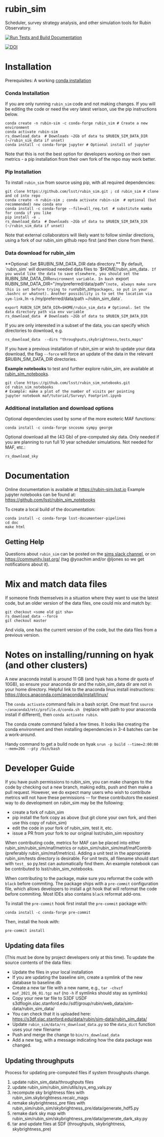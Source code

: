 # rubin_sim
Scheduler, survey strategy analysis, and other simulation tools for Rubin Observatory.


[![Run Tests and Build Documentation](https://github.com/lsst/rubin_sim/actions/workflows/python-tests-doc.yml/badge.svg)](https://github.com/lsst/rubin_sim/actions/workflows/python-tests-doc.yml)


[![DOI](https://zenodo.org/badge/365031715.svg)](https://zenodo.org/badge/latestdoi/365031715)



# Installation

Prerequisites:  A working [conda installation ](https://www.anaconda.com/products/individual)

### Conda Installation ###

If you are only running `rubin_sim` code and not making changes. If you will be editing the code or need the very latest verison, use the pip instructions below.
```
conda create -n rubin-sim -c conda-forge rubin_sim # Create a new environment
conda activate rubin-sim
rs_download_data  # Downloads ~2Gb of data to $RUBIN_SIM_DATA_DIR (~/rubin_sim_data if unset)
conda install -c conda-forge jupyter # Optional install of jupyter
```
Note that this is not the best option for developers working on their own metrics - a pip installation from their own fork of the repo may work better.

### Pip Installation ###

To install `rubin_sim` from source using pip, with all required dependencies:
```
git clone https://github.com/lsst/rubin_sim.git ; cd rubin_sim # clone and cd into repo
conda create -n rubin-sim ; conda activate rubin-sim  # optional (but recommended) new conda env
conda install -c conda-forge --file=all_req.txt  # substitute mamba for conda if you like
pip install -e .
rs_download_data  # Downloads ~2Gb of data to $RUBIN_SIM_DATA_DIR (~/rubin_sim_data if unset)
```
Note that external collaborators will likely want to follow similar directions, using a fork of our rubin_sim github repo first (and then clone from there).

### Data download for rubin_sim ###

**Optional: Set $RUBIN_SIM_DATA_DIR data directory.** By default, `rubin_sim` will download needed data files to `$HOME/rubin_sim_data`. If you would like the data to save elsewhere, you should set the `RUBIN_SIM_DATA_DIR` environment variable. In bash  `export RUBIN_SIM_DATA_DIR="/my/preferred/data/path"` (note, always make sure this is set before trying to run `rubin_sim` packages, so put in your .bashrc or whatnot). Another possibility is to set the location via sym-link, `ln -s /my/preferred/data/path ~/rubin_sim_data`.

```
export RUBIN_SIM_DATA_DIR=$HOME/rubin_sim_data # Optional. Set the data directory path via env variable
rs_download_data  # Downloads ~2Gb of data to $RUBIN_SIM_DATA_DIR
```
If you are only interested in a subset of the data, you can specify which directories to download, e.g.
```
rs_download_data  --dirs "throughputs,skybrightness,tests,maps"
```

If you have a previous installation of rubin_sim or wish to update your data download, the flag `--force` will force an update of the data in the relevant $RUBIN_SIM_DATA_DIR directories. 


**Example notebooks** to test and further explore rubin_sim, are available at [rubin_sim_notebooks](https://github.com/lsst/rubin_sim_notebooks). 
```
git clone https://github.com/lsst/rubin_sim_notebooks.git
cd rubin_sim_notebooks
# Example: make a plot of the number of visits per pointing
jupyter notebook maf/tutorial/Survey\ Footprint.ipynb  
```


### Additional installation and download options ###

Optional dependencies used by some of the more esoteric MAF functions:
```
conda install -c conda-forge sncosmo sympy george
```

Optional download all the (43 Gb) of pre-computed sky data. Only needed if you are planning to run full 10 year scheduler simulations. Not needed for MAF, etc.:
```
rs_download_sky
```



# Documentation

Online documentation is available at https://rubin-sim.lsst.io
Example jupyter notebooks can be found at:  https://github.com/lsst/rubin_sim_notebooks

To create a local build of the documentation:
```
conda install -c conda-forge lsst-documenteer-pipelines
cd doc
make html
```

## Getting Help ##

Questions about `rubin_sim` can be posted on the [sims slack channel](https://lsstc.slack.com/archives/C2LQ5JW9W), or on https://community.lsst.org/ (tag @yoachim and/or @ljones so we get notifications about it).

# Mix and match data files

If someone finds themselves in a situation where they want to use the latest code, but an older version of the data files, one could mix and match by:
```
git checkout <some old git sha>
rs_download_data --force
git checkout master
```
And viola, one has the current version of the code, but the data files from a previous version.


# Notes on installing/running on hyak (and other clusters)

A new anaconda install is around 11 GB (and hyak has a home dir quota of 10GB), so ensure your anaconda dir and the rubin_sim_data dir are not in your home directory. Helpful link to the anaconda linux install instructions:  https://docs.anaconda.com/anaconda/install/linux/

The `conda activate` command fails in a bash script. One must first `source ~/anaconda3/etc/profile.d/conda.sh
` (replace with path to your anaconda install if different), then `conda activate rubin`.

The conda create command failed a few times. It looks like creating the conda environment and then installing dependencies in 3-4 batches can be a work-around.

Handy command to get a build node on hyak `srun -p build --time=2:00:00 --mem=20G --pty /bin/bash`


# Developer Guide

If you have push permissions to rubin_sim, you can make changes to the code by checking out a new branch, making edits, push and then make a pull request.
However, we do expect many users who wish to contribute metrics will not have these permissions -- for these contributors the easiest way to do development on rubin_sim may be the following:
 - create a fork of rubin_sim 
 - pip install the fork copy as above (but git clone your own fork, and then use this copy of rubin_sim)
 - edit the code in your fork of rubin_sim, test it, etc.
 - issue a PR from your fork to our original lsst/rubin_sim repository

When contributing code, metrics for MAF can be placed into either rubin_sim/rubin_sim/maf/metrics or rubin_sim/rubin_sim/maf/mafContrib (preferably rubin_sim/maf/metrics). Adding a unit test in the appropriate rubin_sim/tests directory is desirable. For unit tests, all filename should start with `test_` so py.test can automatically find them. An example notebook can be contributed to lsst/rubin_sim_notebooks. 

When contributing to the package, make sure you reformat the code with `black` before commiting.
The package ships with a `pre-commit` configuration file, which allows developers to install a git hook that will reformat the code before commiting.
Most IDEs also contains `black` reformat add-ons.

To install the `pre-commit` hook first install the `pre-commit` package with:
```
conda install -c conda-forge pre-commit
```

Then, install the hook with:
```
pre-commit install
```

## Updating data files

(This must be done by project developers only at this time). 
To update the source contents of the data files:

* Update the files in your local installation
* If you are updating the baseline sim, create a symlink of the new database to baseline.db
* Create a new tar file with a new name, e.g., `tar -chvzf maf_2021_06_01.tgz maf` (no `-h` if symlinks should stay as symlinks)
* Copy your new tar file to S3DF USDF s3dflogin.slac.stanford.edu:/sdf/group/rubin/web_data/sim-data/rubin_sim_data/
* You can check that it is uploaded here: https://s3df.slac.stanford.edu/data/rubin/sim-data/rubin_sim_data/
* Update `rubin_sim/data/rs_download_data.py` so the `data_dict` function uses your new filename
* Push and merge the change to `bin/rs_download_data`
* Add a new tag, with a message indicating how the data package was changed. 

## Updating throughputs

Process for updating pre-computed files if system throughputs change.

1) update rubin_sim_data/throughputs files
2) update rubin_sim/rubin_sim/utils/sys_eng_vals.py
3) recompute sky brightness files with rubin_sim.skybrightness.recalc_mags
4) remake skybrightness_pre files with rubin_sim/rubin_sim/skybrightness_pre/data/generate_hdf5.py
5) remake dark sky map with rubin_sim/rubin_sim/skybrightness_pre/data/generate_dark_sky.py
6) tar and update files at SDF (throughputs, skybrightness, skybrightness_pre)
